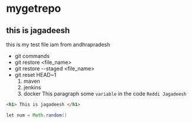 # mygetrepo
## this is jagadeesh
this is my test file
iam from andhrapradesh
- git commands
- git restore <file_name>
- git restore --staged <file_name>
- git reset HEAD~1
  1. maven
  2. jenkins
  3. docker
This paragraph some `variable` in the code
`Reddi Jagadeesh`
```html
<h1> This is jagadeesh </h1>
```
```java script
let num = Math.random()
```
